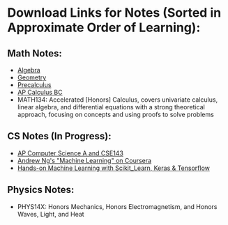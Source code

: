 # Download Links for Notes (Sorted in Approximate Order of Learning):

## Math Notes:
* [Algebra](https://github.com/ericxiaseattle/Math_Notes/raw/master/Math/Algebra/out/main.pdf)
* [Geometry](https://github.com/ericxiaseattle/Math_Notes/raw/master/Math/Geometry/out/main.pdf)
* [Precalculus](https://github.com/ericxiaseattle/Math_Notes/raw/master/Math/Precalculus/out/main.pdf)
* [AP Calculus BC](https://github.com/ericxiaseattle/Math_Notes/raw/master/Math/APCalculusBC/out/main.pdf)
* MATH134: Accelerated [Honors] Calculus, covers univariate calculus, linear algebra, and differential equations with a strong theoretical approach, focusing on concepts and using proofs to solve problems

## CS Notes (In Progress):
* [AP Computer Science A and CSE143](https://github.com/ericxiaseattle/Math_Notes/raw/master/CS/CSE14x/out/main.pdf)
* [Andrew Ng's "Machine Learning" on Coursera](https://github.com/ericxiaseattle/Math_Notes/raw/master/CS/Machine_Learning/out/ML_AndrewNg_Coursera.pdf)
* [Hands-on Machine Learning with Scikit_Learn, Keras & Tensorflow](https://github.com/ericxiaseattle/Notes/raw/master/CS/Machine_Learning/out/HandsOn_ML/HandsOn_ML.pdf)

## Physics Notes:
* PHYS14X: Honors Mechanics, Honors Electromagnetism, and Honors Waves, Light, and Heat
